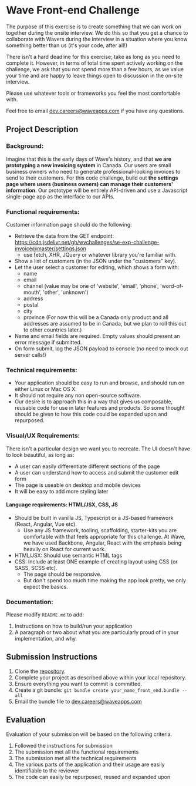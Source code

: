 # Wave Front-end Challenge

The purpose of this exercise is to create something that we can work on together during the onsite interview. We do this so that you get a chance to
collaborate with Wavers during the interview in a situation where you know something better than us (it's your code, after all!)

There isn't a hard deadline for this exercise; take as long as you need to complete it. However, in terms of total time spent actively
working on the challenge, we ask that you not spend more than a few hours, as we value your time and are happy to leave things open to
discussion in the on-site interview.

Please use whatever tools or frameworks you feel the most comfortable with.

Feel free to email [dev.careers@waveapps.com](dev.careers@waveapps.com) if you have any questions.

## Project Description

### Background:

Imagine that this is the early days of Wave's history, and that **we are prototyping a new invoicing system** in Canada. Our users are small business owners who need to generate professional-looking invoices to send to their customers. For this code challenge, build out **the settings page where users (business owners) can manage their customers' information**. Our prototype will be entirely API-driven and use a Javascript single-page app as the interface to our APIs.

### Functional requirements:

Customer information page should do the following:

- Retrieve the data from the GET endpoint: https://cdn.jsdelivr.net/gh/wvchallenges/se-exp-challenge-invoice@master/settings.json
  - use fetch, XHR, JQuery or whatever library you're familiar with.
- Show a list of customers (in the JSON under the "customers" key).
- Let the user select a customer for editing, which shows a form with:
  - name
  - email
  - channel (value may be one of 'website', 'email', 'phone', 'word-of-mouth', 'other', 'unknown')
  - address
  - postal
  - city
  - province (For now this will be a Canada only product and all addresses are assumed to be in Canada, but we plan to roll this out to other countries later.)
- Name and email fields are required. Empty values should present an error message if submitted.
- On form submit, log the JSON payload to console (no need to mock out server calls!)

### Technical requirements:

- Your application should be easy to run and browse, and should run on either Linux or Mac OS X.
- It should not require any non open-source software.
- Our desire is to approach this in a way that gives us composable, reusable code for use in later features and products. So some thought should be given to how this code could be expanded upon and repurposed.

### Visual/UX Requirements:

There isn't a particular design we want you to recreate. The UI doesn't have to look beautiful, as long as:

- A user can easily differentiate different sections of the page
- A user can understand how to access and submit the customer edit form
- The page is useable on desktop and mobile devices
- It will be easy to add more styling later

#### Language requirements: HTML/JSX, CSS, JS

- Should be built in vanilla JS, Typescript or a JS-based framework (React, Angular, Vue etc).
  - Use any JS framework, tooling, scaffolding, starter-kits you are comfortable with that feels appropriate for this challenge. At Wave, we have used Backbone, Angular, React with the emphasis being heavily on React for current work.
- HTML/JSX: Should use semantic HTML tags
- CSS: Include at least ONE example of creating layout using CSS (or SASS, SCSS etc).
  - The page should be responsive.
  - But don't spend too much time making the app look pretty, we only expect the basics.

### Documentation:

Please modify `README.md` to add:

1. Instructions on how to build/run your application
1. A paragraph or two about what you are particularly proud of in your implementation, and why.

## Submission Instructions

1. Clone the [repository](https://github.com/waveaccounting/se-challenge-fe-customers).
1. Complete your project as described above within your local repository.
1. Ensure everything you want to commit is committed.
1. Create a git bundle: `git bundle create your_name_front_end.bundle --all`
1. Email the bundle file to [dev.careers@waveapps.com](dev.careers@waveapps.com)

## Evaluation

Evaluation of your submission will be based on the following criteria.

1. Followed the instructions for submission
1. The submission met all the functional requirements
1. The submission met all the technical requirements
1. The various parts of the application and their usage are easily identifiable to the reviewer
1. The code can easily be repurposed, reused and expanded upon
